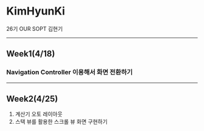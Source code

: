 # KimHyunKi
26기 OUR SOPT 김현기

***

## Week1(4/18)


### Navigation Controller 이용해서 화면 전환하기


***

## Week2(4/25)
1. 계산기 오토 레이아웃
2. 스택 뷰를 활용한 스크롤 뷰 화면 구현하기 
